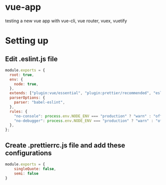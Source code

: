 # vue-app
testing a new vue app with vue-cli, vue router, vuex, vuetify

# Setting up

## Edit .eslint.js file
```javascript
module.exports = {
  root: true,
  env: {
    node: true,
  },
  extends: ["plugin:vue/essential", "plugin:prettier/recommended", "eslint:recommended", "@vue/prettier"],
  parserOptions: {
    parser: "babel-eslint",
  },
  rules: {
    "no-console": process.env.NODE_ENV === "production" ? "warn" : "off",
    "no-debugger": process.env.NODE_ENV === "production" ? "warn" : "off",
  },
};

```

## Create .prettierrc.js file and add these configurations

```javascript
module.exports = {
    singleQuote: false,
    semi: false
}
```


